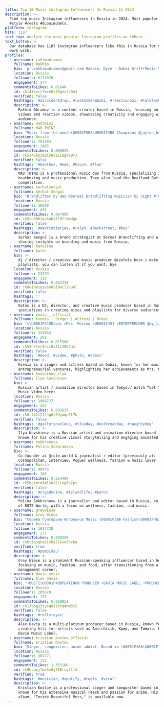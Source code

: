 ```yaml
---
title: Top 10 Music Instagram Influencers In Russia In 2024
description: >-
  Find top music Instagram influencers in Russia in 2024. Most popular hashtags:
  #style #reels #dubaimodels.
platform: Instagram
hits: 1187
text_top: Analyze the most popular Instagram profiles on inBeat.
text_bottom: >-
  Our database has 1187 Instagram influencers like this in Russia for you to
  work with.
profiles:
  - username: rahimabramov
    fullname: Rakhim
    bio: 'pr.rakhimabramov@gmail.com Rakhim, Dyce - Dubai Drift(Music Video)'
    location: Russia
    followers: 6174070
    engagement: 574
    commentsToLikes: 0.01648
    id: ck14ikvctfwze0i19gusfz0u3
    verified: false
    hashtags: '#diroldontdrop, #lookatmehabibi, #reactionboi, #talktomenice'
    description: >-
      Rakhim Abramov is a content creator based in Russia, focusing on music
      videos and reaction videos, showcasing creativity and engaging with his
      audience.
  - username: madtwinz
    fullname: MAD TWINZ
    bio: "Music from the mouth\U0001F5E3️\U0001F3B6 Champions @jayton_beats & @pash_beat ✉️Inquiries: madtwinzsocial@gmail.com CEO @beatlandbattle"
    location: Russia
    followers: 791084
    engagement: 1485
    commentsToLikes: 0.009029
    id: ck5c46kpi0pio0i11iegko9r3
    verified: false
    hashtags: '#beatbox, #mad, #house, #flow'
    description: >-
      MAD TWINZ is a professional music duo from Russia, specializing in
      beatboxing and music production. They also lead the Beatland Battle
      competition.
  - username: serhatsengul
    fullname: Serhat Sengul
    bio: "Brandlifter by day @boreal.brandlifting Musician by night #ToiletSeatCovers Gerçek Ol yayında\U0001F339"
    location: Russia
    followers: 16508
    engagement: 431
    commentsToLikes: 0.067095
    id: ck5ch890fqa640i119flkmdgo
    verified: false
    hashtags: '#madriddiaries, #ralph, #backstreet, #boy'
    description: >-
      Serhat Sengul is a brand strategist at Boreal Brandlifting and a musician,
      sharing insights on branding and music from Russia.
  - username: katosina
    fullname: katòs
    bio: >-
      dj / director / creative and music producer @zzoloto boss i make mixes and
      playlists. you can listen it if you want. bye
    location: Russia
    followers: 23299
    engagement: 318
    commentsToLikes: 0.042334
    id: ck0w1hmzgje6n0i19wll2vu4l
    verified: false
    hashtags: ''
    description: >-
      Katòs is a DJ, director, and creative music producer based in Russia. He
      specializes in creating mixes and playlists for diverse audiences.
  - username: xenia___official
    fullname: Ksenia | Singer | Actress | Dubai
    bio: "▫️\U0001F4CDDubai ▫️Mrs. Moscow \U0001F451 ▫️ENTERPREUNER @my_la_dream ▫️My music \U0001F447\U0001F3FB\U0001F447\U0001F3FB\U0001F447\U0001F3FB"
    location: Russia
    followers: 123984
    engagement: 268
    commentsToLikes: 0.015308
    id: ck55n4tec5hcc0i11z29b7dzr
    verified: false
    hashtags: '#mood, #video, #photo, #dress'
    description: >-
      Ksenia is a singer and actress based in Dubai, known for her music and
      entrepreneurial ventures, highlighting her achievements as Mrs. Moscow.
  - username: kuvshinov_ilya
    fullname: Ilya Kuvshinov
    bio: >-
      Russian artist / animation director based in Tokyo.♂️ Watch “Let You Down”
      Music Video here:
    location: Russia
    followers: 1980727
    engagement: 257
    commentsToLikes: 0.003637
    id: ck0tt42i212hq0i19ywqe7t7k
    verified: false
    hashtags: '#gallerynucleus, #tlouday, #outbreakday, #naughtydog'
    description: >-
      Ilya Kuvshinov is a Russian artist and animation director based in Tokyo,
      known for his creative visual storytelling and engaging animated content.
  - username: sokhranova
    fullname: Polina Sokhranova
    bio: >-
      Co-founder at @rute.world & journalist / editor [previously at:
      Cosmopolitan, Interview, Vogue] wellness, fashion & music lover
    location: Russia
    followers: 40476
    engagement: 188
    commentsToLikes: 0.014498
    id: ck5hgjntm34ls0i11ieg3b7pz
    verified: false
    hashtags: '#olgadunina, #islandlife, #paros'
    description: >-
      Polina Sokhranova is a journalist and editor based in Russia, co-founder
      of RUTE World, with a focus on wellness, fashion, and music.
  - username: greywiese
    fullname: Grey Wiese
    bio: "Сережа Григорьев-Апполонов Music \U0001F3B6 Fashion\U0001F462Food \U0001F957 \U0001F947самый популярный русскоязычный блогер в \U0001F1E9\U0001F1EA бросил карьеру топ-менеджера\U0001F468‍\U0001F4BCради блога и сцены\U0001F468‍\U0001F3A4"
    location: Russia
    followers: 1017728
    engagement: 177
    commentsToLikes: 0.039358
    id: ck6ttesqha81s0j71kvn53z6q
    verified: true
    hashtags: '#pompidou'
    description: >-
      Grey Wiese is a prominent Russian-speaking influencer based in Germany,
      focusing on music, fashion, and food, after transitioning from a corporate
      management career.
  - username: davia_music
    fullname: Alex Davia
    bio: "⚡️MULTI\U0001F4BDPLATINUM PRODUCER ⚡️DAVIA MUSIC LABEL ⚡️PRODUCER OF @amirchiiik_ Крид,Киркоров,МариКраймбрери,Зиверт,ХамалиНаваи,Jony,Мот,Timati etc.."
    location: Russia
    followers: 205870
    engagement: 173
    commentsToLikes: 0.018951
    id: ck13b6q23ty6q0i19rq4nm5t2
    verified: false
    hashtags: '#rollsroyce'
    description: >-
      Alex Davia is a multi-platinum producer based in Russia, known for
      creating hits for artists such as Amirchiiik, Крид, and Тимати. He leads
      Davia Music Label.
  - username: kristian_kostov_official
    fullname: Kristian Kostov
    bio: "Singer, songwriter, anime addict, Based in \U0001F1EA\U0001F1F8 More than 2 Billion people heard my music! Inside Beautiful Mess - out now \U0001F447"
    location: Russia
    followers: 302771
    engagement: 132
    commentsToLikes: 1.353168
    id: ck9hcowj7me5m0j788rcytfi3
    verified: true
    hashtags: '#musician, #spotify, #reels, #viral'
    description: >-
      Kristian Kostov is a professional singer and songwriter based in Spain,
      known for his extensive musical reach and passion for anime. His recent
      album, "Inside Beautiful Mess," is available now.
---
```


